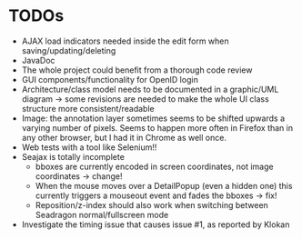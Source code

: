 # TODOs

* AJAX load indicators needed inside the edit form when saving/updating/deleting
* JavaDoc
* The whole project could benefit from a thorough code review
* GUI components/functionality for OpenID login
* Architecture/class model needs to be documented in a graphic/UML diagram -> some revisions are needed to make the
  whole UI class structure more consistent/readable
* Image: the annotation layer sometimes seems to be shifted upwards a varying number of pixels. Seems
  to happen more often in Firefox than in any other browser, but I had it in Chrome as well once.
* Web tests with a tool like Selenium!!
* Seajax is totally incomplete
  * bboxes are currently encoded in screen coordinates, not image coordinates -> change!
  * When the mouse moves over a DetailPopup (even a hidden one) this currently triggers a 
    mouseout event and fades the bboxes -> fix!
  * Reposition/z-index should also work when switching between Seadragon
    normal/fullscreen mode
* Investigate the timing issue that causes issue #1, as reported by Klokan
